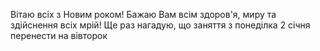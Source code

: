 Вітаю всіх з Новим роком!
Бажаю Вам всім здоров'я, миру та здійснення всіх мрій! 
Ще раз нагадую, що заняття з понеділка 2 січня перенести на вівторок

